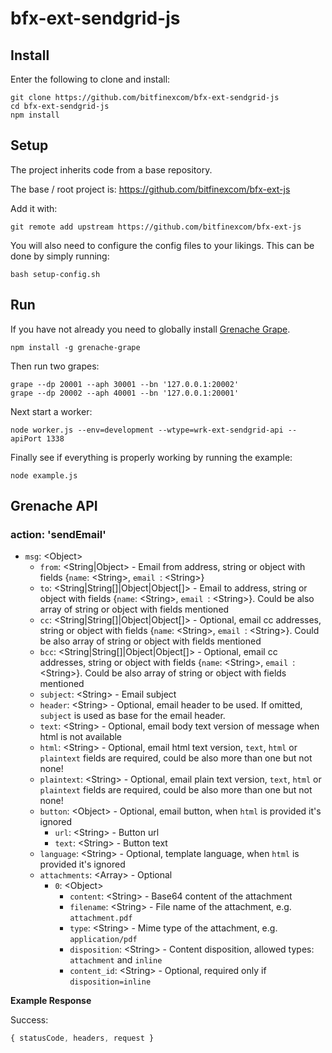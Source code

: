 # bfx-ext-sendgrid-js

## Install

Enter the following to clone and install:

```
git clone https://github.com/bitfinexcom/bfx-ext-sendgrid-js
cd bfx-ext-sendgrid-js
npm install
```

## Setup

The project inherits code from a base repository.

The base / root project is: https://github.com/bitfinexcom/bfx-ext-js

Add it with:

```
git remote add upstream https://github.com/bitfinexcom/bfx-ext-js
```

You will also need to configure the config files to your likings. This can be done by simply running:
```
bash setup-config.sh
```

## Run

If you have not already you need to globally install [Grenache Grape](https://github.com/bitfinexcom/grenache-grape).

```
npm install -g grenache-grape
```

Then run two grapes:

```
grape --dp 20001 --aph 30001 --bn '127.0.0.1:20002'
grape --dp 20002 --aph 40001 --bn '127.0.0.1:20001'
```

Next start a worker:

```
node worker.js --env=development --wtype=wrk-ext-sendgrid-api --apiPort 1338
```

Finally see if everything is properly working by running the example:

```
node example.js
```

## Grenache API

### action: 'sendEmail'
- `msg`: &lt;Object&gt;
  - `from`: &lt;String|Object&gt; - Email from address, string or object with fields {`name`: &lt;String&gt;, `email `: &lt;String&gt;}
  - `to`: &lt;String|String[]|Object|Object[]&gt; - Email to address, string or object with fields {`name`: &lt;String&gt;, `email `: &lt;String&gt;}. Could be also array of string or object with fields mentioned
  - `cc`: &lt;String|String[]|Object|Object[]&gt; - Optional, email cc addresses, string or object with fields {`name`: &lt;String&gt;, `email `: &lt;String&gt;}. Could be also array of string or object with fields mentioned
  - `bcc`: &lt;String|String[]|Object|Object[]&gt; - Optional, email cc addresses, string or object with fields {`name`: &lt;String&gt;, `email `: &lt;String&gt;}. Could be also array of string or object with fields mentioned
  - `subject`: &lt;String&gt; - Email subject
  - `header`: &lt;String&gt; - Optional, email header to be used. If omitted, `subject` is used as base for the email header.
  - `text`: &lt;String&gt; - Optional, email body text version of message when html is not available
  - `html`: &lt;String&gt; - Optional, email html text version, `text`, `html` or `plaintext` fields are required, could be also more than one but not none!
  - `plaintext`: &lt;String&gt; - Optional, email plain text version, `text`, `html` or `plaintext` fields are required, could be also more than one but not none!
  - `button`: &lt;Object&gt; - Optional, email button, when `html` is provided it's ignored
    - `url`: &lt;String&gt; - Button url
    - `text`: &lt;String&gt; - Button text
  - `language`: &lt;String&gt; - Optional, template language, when `html` is provided it's ignored
  - `attachments`: &lt;Array&gt; - Optional
    - `0`: &lt;Object&gt;
      - `content`: &lt;String&gt; - Base64 content of the attachment
      - `filename`: &lt;String&gt; - File name of the attachment, e.g. `attachment.pdf`
      - `type`: &lt;String&gt; - Mime type of the attachment, e.g. `application/pdf`
      - `disposition`: &lt;String&gt; - Content disposition, allowed types: `attachment` and `inline`
      - `content_id`: &lt;String&gt; - Optional, required only if `disposition=inline`

**Example Response**

Success:
```js
{ statusCode, headers, request }
```
